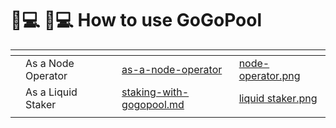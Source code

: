 # 🧑💻 🧑💻 How to use GoGoPool

<table data-view="cards"><thead><tr><th></th><th></th><th></th><th data-hidden data-card-target data-type="content-ref"></th><th data-hidden data-card-cover data-type="files"></th></tr></thead><tbody><tr><td></td><td>As a Node Operator</td><td></td><td><a href="readme-1/as-a-node-operator/">as-a-node-operator</a></td><td><a href=".gitbook/assets/node-operator.png">node-operator.png</a></td></tr><tr><td></td><td>As a Liquid Staker</td><td></td><td><a href="readme-1/staking-with-gogopool.md">staking-with-gogopool.md</a></td><td><a href=".gitbook/assets/liquid staker.png">liquid staker.png</a></td></tr><tr><td></td><td></td><td></td><td></td><td></td></tr></tbody></table>

